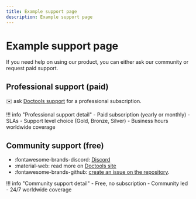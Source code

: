 ```yaml
---
title: Example support page
description: Example support page
---
```


# Example support page

If you need help on using our product, you can either ask our community or request paid support.

## Professional support (paid)

:envelope: ask [Doctools support](mailto:support@consensys.net) for a professional subscription.

!!! info "Professional support detail"
    - Paid subscription (yearly or monthly)
    - SLAs
    - Support level choice (Gold, Bronze, Silver)
    - Business hours worldwide coverage

## Community support (free)

- :fontawesome-brands-discord: [Discord](https://discord.gg/5U9Jwp7)
- :material-web: read more on [Doctools site](https://consensys.net/docs/doctools/en/latest/)
- :fontawesome-brands-github: [create an issue on the repository](https://github.com/Consensys/doctools.template-site/issues).

!!! info "Community support detail"
     - Free, no subscription
     - Community led
     - 24/7 worldwide coverage
